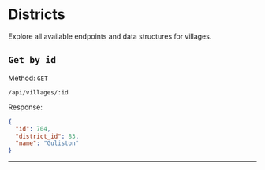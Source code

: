 # Districts

Explore all available endpoints and data structures for villages.

## `Get by id`

Method:  `GET`

```
/api/villages/:id
```

Response:

```json
{
  "id": 704,
  "district_id": 83,
  "name": "Guliston"
}
```

---

